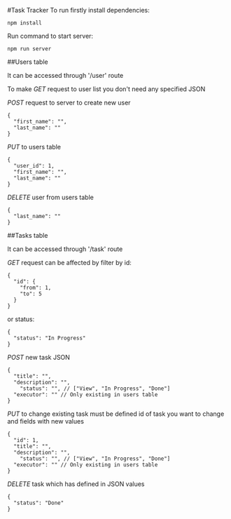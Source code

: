 #Task Tracker
To run firstly install dependencies:
```
npm install
```
Run command to start server:
```
npm run server
```

##Users table

It can be accessed through '/user' route

To make _GET_ request to user list you don't need any specified JSON

_POST_ request to server to create new user
```
{
  "first_name": "",
  "last_name": ""
}
```
_PUT_ to users table
```
{
  "user_id": 1,
  "first_name": "",
  "last_name": ""
}
```
_DELETE_ user from users table
```
{
  "last_name": ""
}
```

##Tasks table

It can be accessed through '/task' route

_GET_ request can be affected by filter by id:
```
{
  "id": {
    "from": 1,
    "to": 5
  }
}
```
or status:
```
{
  "status": "In Progress"
}
```
_POST_ new task JSON
```
{
  "title": "",
  "description": "",
	"status": "", // ["View", "In Progress", "Done"]
  "executor": "" // Only existing in users table
}
```
_PUT_ to change existing task must be defined id of task you want to change and fields with new values
```
{
  "id": 1,
  "title": "",
  "description": "",
	"status": "", // ["View", "In Progress", "Done"]
  "executor": "" // Only existing in users table
}
```
_DELETE_ task which has defined in JSON values
```
{
  "status": "Done"
}
```
